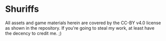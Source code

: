 # Shuriffs

All assets and game materials herein are covered by the CC-BY v4.0 license as shown in the repository. If you're going to steal my work, at least have the decency to credit me. ;)
